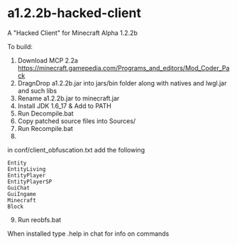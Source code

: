 # a1.2.2b-hacked-client
A "Hacked Client" for Minecraft Alpha 1.2.2b


To build: 
1) Download MCP 2.2a  https://minecraft.gamepedia.com/Programs_and_editors/Mod_Coder_Pack
2) DragnDrop a1.2.2b.jar into jars/bin folder along with natives and lwgl.jar and such libs
3) Rename a1.2.2b.jar to minecraft.jar
4) Install JDK 1.6_17 & Add to PATH
5) Run Decompile.bat
6) Copy patched source files into Sources/
7) Run Recompile.bat
8)
in conf/client_obfuscation.txt add the following
```
Entity
EntityLiving
EntityPlayer
EntityPlayerSP
GuiChat
GuiIngame
Minecraft
Block
```
9) Run reobfs.bat

When installed type .help in chat for info on commands
